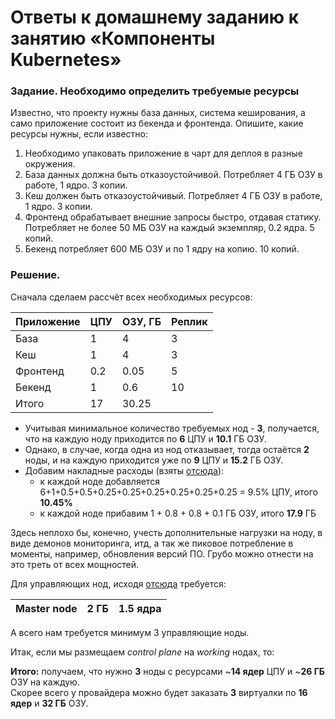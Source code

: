
# Ответы к домашнему заданию к занятию «Компоненты Kubernetes»

### Задание. Необходимо определить требуемые ресурсы
Известно, что проекту нужны база данных, система кеширования, а само приложение состоит из бекенда и фронтенда. Опишите, какие ресурсы нужны, если известно:

1. Необходимо упаковать приложение в чарт для деплоя в разные окружения. 
2. База данных должна быть отказоустойчивой. Потребляет 4 ГБ ОЗУ в работе, 1 ядро. 3 копии. 
3. Кеш должен быть отказоустойчивый. Потребляет 4 ГБ ОЗУ в работе, 1 ядро. 3 копии. 
4. Фронтенд обрабатывает внешние запросы быстро, отдавая статику. Потребляет не более 50 МБ ОЗУ на каждый экземпляр, 0.2 ядра. 5 копий. 
5. Бекенд потребляет 600 МБ ОЗУ и по 1 ядру на копию. 10 копий.

### Решение.

Сначала сделаем рассчёт всех необходимых ресурсов:

| Приложение | ЦПУ      | ОЗУ, ГБ | Реплик |
|------------|----------|---------|--------|
| База       | 1        | 4       | 3      |
| Кеш        | 1        | 4       | 3      |
| Фронтенд   | 0.2      | 0.05    | 5      |
| Бекенд     | 1     | 0.6     | 10     |
| Итого      | 17       | 30.25   ||

- Учитывая минимальное количество требуемых нод - **3**,
получается, что на каждую ноду приходится по **6** ЦПУ и **10.1** ГБ ОЗУ.
- Однако, в случае, когда одна из нод отказывает, тогда остаётся **2** ноды,
и на каждую приходится уже по **9** ЦПУ и **15.2** ГБ ОЗУ.
- Добавим накладные расходы (взяты [отсюда](https://learnk8s.io/kubernetes-node-size)):
  - к каждой ноде добавляется 6+1+0.5+0.5+0.25+0.25+0.25+0.25+0.25+0.25 = 9.5% ЦПУ,
    итого **10.45%**
  - к каждой ноде прибавим 1 + 0.8 + 0.8 + 0.1 ГБ ОЗУ, итого **17.9** ГБ

Здесь неплохо бы, конечно, учесть дополнительные нагрузки на ноду,
в виде демонов мониторинга, итд, а так же пиковое потребление в моменты, например,
обновления версий ПО. Грубо можно отнести на это треть от всех мощностей.

Для управляющих нод, исходя [отсюда](https://docs.kublr.com/installation/hardware-recommendation/)
требуется:

|Master node|2 ГБ|1.5 ядра|
|-|-|-|

А всего нам требуется минимум 3 управляющие ноды.

Итак, если мы размещаем *control plane* на *working* нодах, то: 

**Итого:** получаем, что нужно **3** ноды с ресурсами ~**14 ядер** ЦПУ и ~**26 ГБ** ОЗУ на каждую.  
Скорее всего у провайдера можно будет заказать **3** виртуалки по **16 ядер** и **32 ГБ** ОЗУ.



